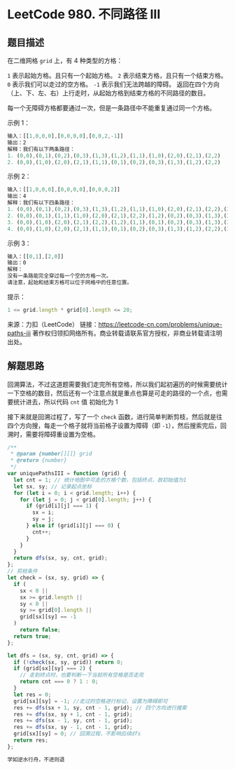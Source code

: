# LeetCode 980. 不同路径 III

## 题目描述

在二维网格 `grid` 上，有 4 种类型的方格：

`1` 表示起始方格。且只有一个起始方格。
`2` 表示结束方格，且只有一个结束方格。
`0` 表示我们可以走过的空方格。
`-1` 表示我们无法跨越的障碍。
返回在四个方向（上、下、左、右）上行走时，从起始方格到结束方格的不同路径的数目。

每一个无障碍方格都要通过一次，但是一条路径中不能重复通过同一个方格。

示例 1：

```javascript
输入：[[1,0,0,0],[0,0,0,0],[0,0,2,-1]]
输出：2
解释：我们有以下两条路径：
1. (0,0),(0,1),(0,2),(0,3),(1,3),(1,2),(1,1),(1,0),(2,0),(2,1),(2,2)
2. (0,0),(1,0),(2,0),(2,1),(1,1),(0,1),(0,2),(0,3),(1,3),(1,2),(2,2)
```

示例 2：

```javascript
输入：[[1,0,0,0],[0,0,0,0],[0,0,0,2]]
输出：4
解释：我们有以下四条路径：
1. (0,0),(0,1),(0,2),(0,3),(1,3),(1,2),(1,1),(1,0),(2,0),(2,1),(2,2),(2,3)
2. (0,0),(0,1),(1,1),(1,0),(2,0),(2,1),(2,2),(1,2),(0,2),(0,3),(1,3),(2,3)
3. (0,0),(1,0),(2,0),(2,1),(2,2),(1,2),(1,1),(0,1),(0,2),(0,3),(1,3),(2,3)
4. (0,0),(1,0),(2,0),(2,1),(1,1),(0,1),(0,2),(0,3),(1,3),(1,2),(2,2),(2,3)
```

示例 3：

```javascript
输入：[[0,1],[2,0]]
输出：0
解释：
没有一条路能完全穿过每一个空的方格一次。
请注意，起始和结束方格可以位于网格中的任意位置。
```

提示：

```javascript
1 <= grid.length * grid[0].length <= 20;
```

来源：力扣（LeetCode）
链接：https://leetcode-cn.com/problems/unique-paths-iii
著作权归领扣网络所有。商业转载请联系官方授权，非商业转载请注明出处。

## 解题思路

回溯算法，不过这道题需要我们走完所有空格，所以我们起初遍历的时候需要统计一下空格的数目，然后还有一个注意点就是重点也算是可走的路径的一个点，也需要统计进去，所以代码 `cnt` 值 初始化为 1

接下来就是回溯过程了，写了一个 `check` 函数，进行简单判断剪枝，然后就是往四个方向搜，每走一个格子就将当前格子设置为障碍（即 `-1`），然后搜索完后，回溯时，需要将障碍重设置为空格。

```javascript
/**
 * @param {number[][]} grid
 * @return {number}
 */
var uniquePathsIII = function (grid) {
  let cnt = 1; // 统计地图中可走的方格个数，包括终点，故初始值为1
  let sx, sy; // 记录起点坐标
  for (let i = 0; i < grid.length; i++) {
    for (let j = 0; j < grid[0].length; j++) {
      if (grid[i][j] === 1) {
        sx = i;
        sy = j;
      } else if (grid[i][j] === 0) {
        cnt++;
      }
    }
  }
  return dfs(sx, sy, cnt, grid);
};
// 剪枝条件
let check = (sx, sy, grid) => {
  if (
    sx < 0 ||
    sx >= grid.length ||
    sy < 0 ||
    sy >= grid[0].length ||
    grid[sx][sy] == -1
  )
    return false;
  return true;
};

let dfs = (sx, sy, cnt, grid) => {
  if (!check(sx, sy, grid)) return 0;
  if (grid[sx][sy] === 2) {
    // 走到终点时，也要判断一下当前所有空格是否走完
    return cnt === 0 ? 1 : 0;
  }
  let res = 0;
  grid[sx][sy] = -1; //走过的空格进行标记，设置为障碍即可
  res += dfs(sx + 1, sy, cnt - 1, grid); // 四个方向进行搜索
  res += dfs(sx, sy + 1, cnt - 1, grid);
  res += dfs(sx - 1, sy, cnt - 1, grid);
  res += dfs(sx, sy - 1, cnt - 1, grid);
  grid[sx][sy] = 0; // 回溯过程，不影响后续dfs
  return res;
};
```

```javascript
学如逆水行舟，不进则退
```
